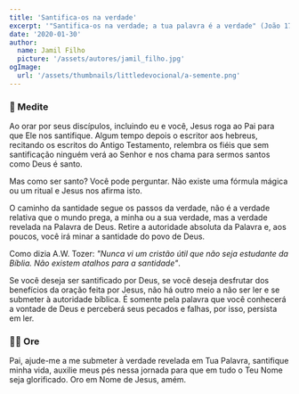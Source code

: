 ```yaml
---
title: 'Santifica-os na verdade'
excerpt: '"Santifica-os na verdade; a tua palavra é a verdade" (João 17:17)'
date: '2020-01-30'
author:
  name: Jamil Filho
  picture: '/assets/autores/jamil_filho.jpg'
ogImage:
  url: '/assets/thumbnails/littledevocional/a-semente.png'
---
```


### 📖 Medite

Ao orar por seus discípulos, incluindo eu e você, Jesus roga ao Pai para que Ele nos santifique. Algum tempo depois o escritor aos hebreus, recitando os escritos do Antigo Testamento, relembra os fiéis que sem santificação ninguém verá ao Senhor e nos chama para sermos santos como Deus é santo.

Mas como ser santo? Você pode perguntar. Não existe uma fórmula mágica ou um ritual e Jesus nos afirma isto.

O caminho da santidade segue os passos da verdade, não é a verdade relativa que o mundo prega, a minha ou a sua verdade, mas a verdade revelada na Palavra de Deus. Retire a autoridade absoluta da Palavra e, aos poucos, você irá minar a santidade do povo de Deus.

Como dizia A.W. Tozer: *"Nunca vi um cristão útil que não seja estudante da Bíblia. Não existem atalhos para a santidade"*.

Se você deseja ser santificado por Deus, se você deseja desfrutar dos benefícios da oração feita por Jesus, não há outro meio a não ser ler e se submeter à autoridade bíblica. É somente pela palavra que você conhecerá a vontade de Deus e perceberá seus pecados e falhas, por isso, persista em ler.

### 🙏🏻 Ore

Pai, ajude-me a me submeter à verdade revelada em Tua Palavra, santifique minha vida, auxilie meus pés nessa jornada para que em tudo o Teu Nome seja glorificado. Oro em Nome de Jesus, amém.
